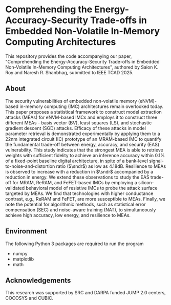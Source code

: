 # Comprehending the Energy-Accuracy-Security Trade-offs in Embedded Non-Volatile In-Memory Computing Architectures
This repository provides the code accompanying our paper, "Comprehending the Energy-Accuracy-Security Trade-offs in Embedded Non-Volatile In-Memory Computing Architectures", authored by Saion K. Roy and Naresh R. Shanbhag, submitted to IEEE TCAD 2025. 

## About
The security vulnerabilities of embedded non-volatile memory (eNVM)-based in-memory computing (IMC) architectures remain overlooked today. This paper proposes a statistical framework to construct model extraction attacks (MEAs) for eNVM-based IMCs and employs it to construct three different MEAs - basis vector (BV), least squares (LS), and stochastic gradient descent (SGD) attacks. Efficacy of these attacks in model parameter retrieval is demonstrated experimentally by applying them to a 22nm integrated circuit (IC) prototype of an MRAM-based IMC to quantify the fundamental trade-off between energy, accuracy, and security (EAS) vulnerability. This study indicates that the strongest MEA is able to retrieve weights with sufficient fidelity to achieve an inference accuracy within $0.1\%$ of a fixed-point baseline digital architecture, in spite of a bank-level signal-to-noise-and-distortion ratio ($\sndr$) as low as 4.18dB. Resilience to MEAs is observed to increase with a reduction in $\sndr$ accompanied by a reduction in energy. We extend these observations to study the EAS trade-off for MRAM, ReRAM, and FeFET-based IMCs by employing a silicon-validated behavioral model of resistive IMCs to probe the attack surface targeted by MEAs. We find that technologies with higher conductance contrast, e.g., ReRAM and FeFET, are more susceptible to MEAs. Finally, we note the potential for algorithmic methods, such as statistical error compensation (SEC) and noise-aware training (NAT), to simultaneously achieve high accuracy, low energy, and resilience to MEAs.

## Environment
The following Python 3 packages are required to run the program
* numpy
* matplotlib
* math

## Acknowledgements
This research was supported by SRC and DARPA funded JUMP 2.0 centers, COCOSYS and CUBIC.

